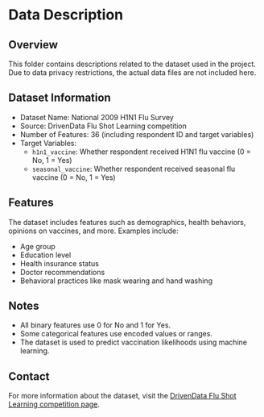 # Data Description

## Overview
This folder contains descriptions related to the dataset used in the project.  
Due to data privacy restrictions, the actual data files are not included here.

## Dataset Information
- Dataset Name: National 2009 H1N1 Flu Survey
- Source: DrivenData Flu Shot Learning competition
- Number of Features: 36 (including respondent ID and target variables)
- Target Variables:  
  - `h1n1_vaccine`: Whether respondent received H1N1 flu vaccine (0 = No, 1 = Yes)  
  - `seasonal_vaccine`: Whether respondent received seasonal flu vaccine (0 = No, 1 = Yes)

## Features
The dataset includes features such as demographics, health behaviors, opinions on vaccines, and more. Examples include:  
- Age group  
- Education level  
- Health insurance status  
- Doctor recommendations  
- Behavioral practices like mask wearing and hand washing

## Notes
- All binary features use 0 for No and 1 for Yes.  
- Some categorical features use encoded values or ranges.  
- The dataset is used to predict vaccination likelihoods using machine learning.

## Contact
For more information about the dataset, visit the [DrivenData Flu Shot Learning competition page](https://www.drivendata.org/competitions/58/flu-shot-learning/).

